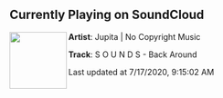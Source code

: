 ## Currently Playing on SoundCloud

[<img align="left" width="100" src="https://i1.sndcdn.com/artworks-eXyZf8VgDwxHy5r0-QzAx5Q-t50x50.jpg">](https://soundcloud.com/jupitamusic/s-o-u-n-d-s-back-around?in=saxurn/sets/virii)

**Artist**: Jupita | No Copyright Music 

**Track**: S O U N D S - Back Around

Last updated at 7/17/2020, 9:15:02 AM
